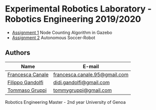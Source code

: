 # Experimental Robotics Laboratory - Robotics Engineering 2019/2020

* [Assignment 1](https://github.com/francescacanale/experimental_ws/tree/master/src/ass_1) Node Counting Algorithm in Gazebo
* [Assignment 2](https://github.com/francescacanale/experimental_ws/tree/master/src/ass_2) Autonomous Soccer-Robot

## Authors
| Name | E-mail |
|------|--------|
| [Francesca Canale](https://github.com/francescacanale) | francesca.canale.95@gmail.com |
| [Filippo Gandolfi](https://github.com/filippogandolfi) | didi.gandolfi@gmail.com |
| [Tommaso Gruppi](https://github.com/tommi95) | tommygruppi@gmail.com |



Robotics Engineering Master - 2nd year
University of Genoa
